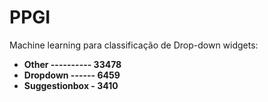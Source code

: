 # PPGI

Machine learning para classificação de Drop-down widgets:

* **Other ---------- 33478**
* **Dropdown ------ 6459**
* **Suggestionbox - 3410**
